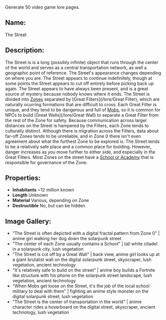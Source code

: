 Generate 50 video game lore pages.

## Name:
The Street
## Description:
The Street is is a long (possibly infinite) object that runs through the center of the world and serves as a central transportation network, as well a geographic point of reference. The Street's appearance changes depending on where you are. The Street appears to continue indefinitely, though at some points the Street appears to cut off entirely before picking back up again. The Street appears to have always been present, and is a great source of mystery because nobody knows where it ends.
The Street is divided into [Zones](/lore/Zone) separated by [Great Filters](/lore/Great Filter), which are naturally ocurring formations that are difficult to cross. Each Great Filter is unique, and they tend to be dangerous and full of [Mobs](/lore/Mobs), so it is common for NPCs to build [Great Walls](/lore/Great Wall) to separate a Great Filter from the rest of the Zone for safety. Because communication across larger distances on the Street is hampered by the Filters, each Zone tends to culturally distinct.
Although there is migration across the Filters, data about far-off Zones tends to be unreliable, and in Zone 0 there isn't even agreement about what the furthest Zone to be explored is.
The Street tends to be a relatively safe place and a common place for building. However, danger increases as you move further to either side, and especially in the Great Filters.
Most Zones on the street have a [School or Academy](/lore/Schools) that is responsible for governance of the Zone.
## Properties:
- **Inhabitants** ~12 million known
- **Length** Unknown
- **Material** Various, depending on Zone
- **Destructible** No, but can be hidden
## Image Gallery:
- "The Street is often depicted with a digital fractal pattern from Zone 0" | anime girl walking her dog down the solarpunk street
- "The center of each Zone usually contains a School" | tall white citadel in a solarpunk city, lush vegetation
- "The Street is cut off by a Great Wall" | back view, anime girl looks up at a giant brutalist wall on the digital solarpunk street, skyscraper, lush vegetation, ancient technology
- "It's relatively safe to build on the street" | anime boy builds a Fortnite like structure with his phone on the solarpunk street landscape, lush vegetation, ancient technology
- "When Mobs get loose on the Street, it's the job of the local school military to deal with them" | fighting an anime style monster on the digital solarpunk street, lush vegetation
- "The Street is the center of transportation in the world" | anime character rides a hoverboard on the digital street, skyscraper, ancient technology, lush vegetation